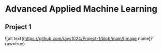 # Advanced Applied Machine Learning
## Project 1
![alt text](https://github.com/rays1024/Project-1/blob/main/[image name]?raw=true)
